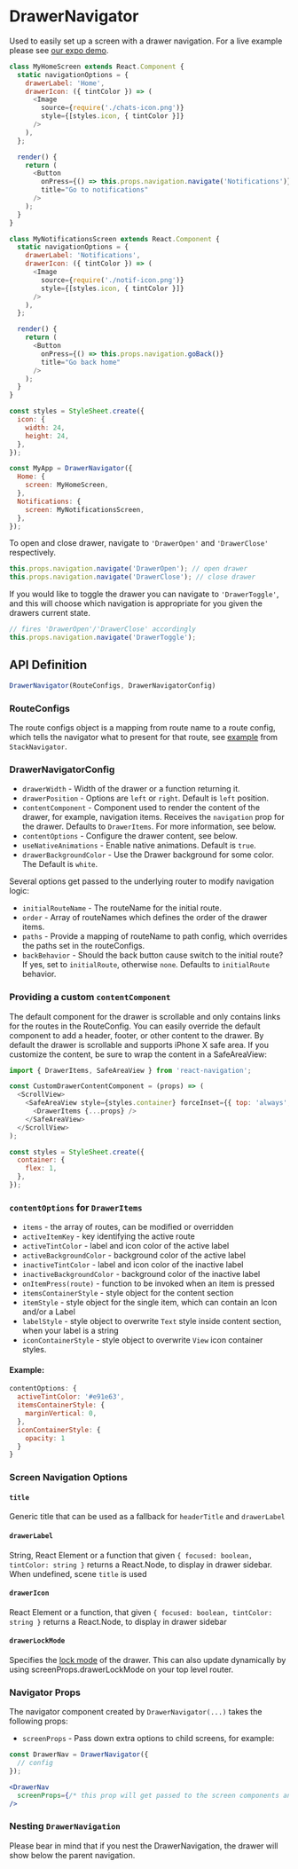 # DrawerNavigator

Used to easily set up a screen with a drawer navigation. For a live example please see [our expo demo](https://exp.host/@react-navigation/NavigationPlayground).

```js
class MyHomeScreen extends React.Component {
  static navigationOptions = {
    drawerLabel: 'Home',
    drawerIcon: ({ tintColor }) => (
      <Image
        source={require('./chats-icon.png')}
        style={[styles.icon, { tintColor }]}
      />
    ),
  };

  render() {
    return (
      <Button
        onPress={() => this.props.navigation.navigate('Notifications')}
        title="Go to notifications"
      />
    );
  }
}

class MyNotificationsScreen extends React.Component {
  static navigationOptions = {
    drawerLabel: 'Notifications',
    drawerIcon: ({ tintColor }) => (
      <Image
        source={require('./notif-icon.png')}
        style={[styles.icon, { tintColor }]}
      />
    ),
  };

  render() {
    return (
      <Button
        onPress={() => this.props.navigation.goBack()}
        title="Go back home"
      />
    );
  }
}

const styles = StyleSheet.create({
  icon: {
    width: 24,
    height: 24,
  },
});

const MyApp = DrawerNavigator({
  Home: {
    screen: MyHomeScreen,
  },
  Notifications: {
    screen: MyNotificationsScreen,
  },
});
```

To open and close drawer, navigate to `'DrawerOpen'` and `'DrawerClose'` respectively.

```js
this.props.navigation.navigate('DrawerOpen'); // open drawer
this.props.navigation.navigate('DrawerClose'); // close drawer
```
If you would like to toggle the drawer you can navigate to `'DrawerToggle'`, and this will choose which navigation is appropriate for you given the drawers current state.

```js
// fires 'DrawerOpen'/'DrawerClose' accordingly
this.props.navigation.navigate('DrawerToggle');
```

## API Definition

```js
DrawerNavigator(RouteConfigs, DrawerNavigatorConfig)
```

### RouteConfigs

The route configs object is a mapping from route name to a route config, which tells the navigator what to present for that route, see [example](/docs/api/navigators/StackNavigator.md#routeconfigs) from `StackNavigator`.


### DrawerNavigatorConfig
- `drawerWidth` - Width of the drawer or a function returning it.
- `drawerPosition` - Options are `left` or `right`. Default is `left` position.
- `contentComponent` - Component used to render the content of the drawer, for example, navigation items. Receives the `navigation` prop for the drawer. Defaults to `DrawerItems`. For more information, see below.
- `contentOptions` - Configure the drawer content, see below.
- `useNativeAnimations` - Enable native animations. Default is `true`.
- `drawerBackgroundColor` - Use the Drawer background for some color. The Default is `white`.

Several options get passed to the underlying router to modify navigation logic:

- `initialRouteName` - The routeName for the initial route.
- `order` - Array of routeNames which defines the order of the drawer items.
- `paths` - Provide a mapping of routeName to path config, which overrides the paths set in the routeConfigs.
- `backBehavior` - Should the back button cause switch to the initial route? If yes, set to `initialRoute`, otherwise `none`. Defaults to `initialRoute` behavior.

### Providing a custom `contentComponent`

The default component for the drawer is scrollable and only contains links for the routes in the RouteConfig. You can easily override the default component to add a header, footer, or other content to the drawer. By default the drawer is scrollable and supports iPhone X safe area. If you customize the content, be sure to wrap the content in a SafeAreaView:

```js
import { DrawerItems, SafeAreaView } from 'react-navigation';

const CustomDrawerContentComponent = (props) => (
  <ScrollView>
    <SafeAreaView style={styles.container} forceInset={{ top: 'always', horizontal: 'never' }}>
      <DrawerItems {...props} />
    </SafeAreaView>
  </ScrollView>
);

const styles = StyleSheet.create({
  container: {
    flex: 1,
  },
});
```

### `contentOptions` for `DrawerItems`

- `items` - the array of routes, can be modified or overridden
- `activeItemKey` - key identifying the active route
- `activeTintColor` - label and icon color of the active label
- `activeBackgroundColor` - background color of the active label
- `inactiveTintColor` - label and icon color of the inactive label
- `inactiveBackgroundColor` - background color of the inactive label
- `onItemPress(route)` - function to be invoked when an item is pressed
- `itemsContainerStyle` - style object for the content section
- `itemStyle` - style object for the single item, which can contain an Icon and/or a Label
- `labelStyle` - style object to overwrite `Text` style inside content section, when your label is a string
- `iconContainerStyle` - style object to overwrite `View` icon container styles.

#### Example:

```js
contentOptions: {
  activeTintColor: '#e91e63',
  itemsContainerStyle: {
    marginVertical: 0,
  },
  iconContainerStyle: {
    opacity: 1
  }
}
```

### Screen Navigation Options

#### `title`

Generic title that can be used as a fallback for `headerTitle` and `drawerLabel`

#### `drawerLabel`

String, React Element or a function that given `{ focused: boolean, tintColor: string }` returns a React.Node, to display in drawer sidebar. When undefined, scene `title` is used

#### `drawerIcon`

React Element or a function, that given `{ focused: boolean, tintColor: string }` returns a React.Node, to display in drawer sidebar

#### `drawerLockMode`

Specifies the [lock mode](https://facebook.github.io/react-native/docs/drawerlayoutandroid.html#drawerlockmode) of the drawer. This can also update dynamically by using screenProps.drawerLockMode on your top level router.

### Navigator Props

The navigator component created by `DrawerNavigator(...)` takes the following props:

- `screenProps` - Pass down extra options to child screens, for example:


 ```jsx
 const DrawerNav = DrawerNavigator({
   // config
 });

 <DrawerNav
   screenProps={/* this prop will get passed to the screen components and nav options as props.screenProps */}
 />
 ```

 ### Nesting `DrawerNavigation`

Please bear in mind that if you nest the DrawerNavigation, the drawer will show below the parent navigation.
